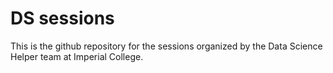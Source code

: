 # DS sessions

This is the github repository for the sessions organized by the Data Science Helper team at Imperial College. 
